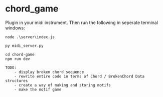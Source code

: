 # chord_game
Plugin in your midi instrument. Then run the following in seperate terminal windows:
```
node .\server\index.js
```
```
py midi_server.py
```
```
cd chord-game
npm run dev
```

```
TODO:
	- display broken chord sequence
	- rewrite entire code in terms of Chord / BrokenChord Data structures
	- create a way of making and storing motifs
	- make the motif game
```